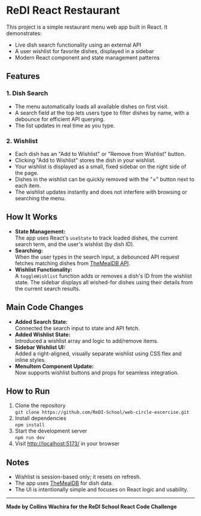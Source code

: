 # ReDI React Restaurant

This project is a simple restaurant menu web app built in React. It demonstrates:
- Live dish search functionality using an external API
- A user wishlist for favorite dishes, displayed in a sidebar
- Modern React component and state management patterns

## Features

### 1. Dish Search
- The menu automatically loads all available dishes on first visit.
- A search field at the top lets users type to filter dishes by name, with a debounce for efficient API querying.
- The list updates in real time as you type.

### 2. Wishlist
- Each dish has an "Add to Wishlist" or "Remove from Wishlist" button.
- Clicking "Add to Wishlist" stores the dish in your wishlist.
- Your wishlist is displayed as a small, fixed sidebar on the right side of the page.
- Dishes in the wishlist can be quickly removed with the "×" button next to each item.
- The wishlist updates instantly and does not interfere with browsing or searching the menu.

## How It Works

- **State Management:**  
  The app uses React's `useState` to track loaded dishes, the current search term, and the user's wishlist (by dish ID).
- **Searching:**  
  When the user types in the search input, a debounced API request fetches matching dishes from [TheMealDB API](https://www.themealdb.com/api.php).
- **Wishlist Functionality:**  
  A `toggleWishlist` function adds or removes a dish's ID from the wishlist state. The sidebar displays all wished-for dishes using their details from the current search results.

## Main Code Changes

- **Added Search State:**  
  Connected the search input to state and API fetch.
- **Added Wishlist State:**  
  Introduced a wishlist array and logic to add/remove items.
- **Sidebar Wishlist UI:**  
  Added a right-aligned, visually separate wishlist using CSS flex and inline styles.
- **MenuItem Component Update:**  
  Now supports wishlist buttons and props for seamless integration.

## How to Run

1. Clone the repository  
   `git clone https://github.com/ReDI-School/web-circle-excercise.git`
2. Install dependencies  
   `npm install`
3. Start the development server  
   `npm run dev`
4. Visit [http://localhost:5173/](http://localhost:5173/) in your browser

## Notes

- Wishlist is session-based only; it resets on refresh.
- The app uses [TheMealDB](https://www.themealdb.com/api.php) for dish data.
- The UI is intentionally simple and focuses on React logic and usability.

---

**Made by Collins Wachira for the ReDI School React Code Challenge**
